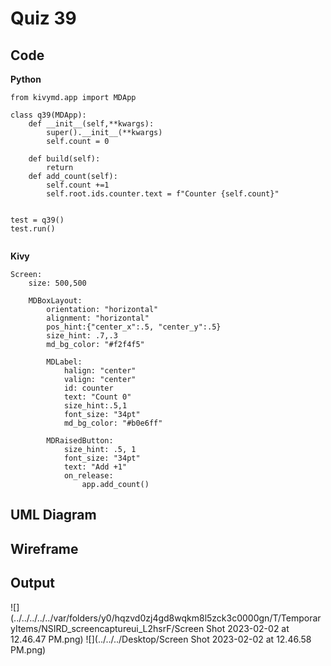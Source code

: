 # Quiz 39

## Code
**Python**
```pycon
from kivymd.app import MDApp

class q39(MDApp):
    def __init__(self,**kwargs):
        super().__init__(**kwargs)
        self.count = 0

    def build(self):
        return
    def add_count(self):
        self.count +=1
        self.root.ids.counter.text = f"Counter {self.count}"


test = q39()
test.run()


```

**Kivy**
```pycon
Screen:
    size: 500,500

    MDBoxLayout:
        orientation: "horizontal"
        alignment: "horizontal"
        pos_hint:{"center_x":.5, "center_y":.5}
        size_hint: .7,.3
        md_bg_color: "#f2f4f5"

        MDLabel:
            halign: "center"
            valign: "center"
            id: counter
            text: "Count 0"
            size_hint:.5,1
            font_size: "34pt"
            md_bg_color: "#b0e6ff"

        MDRaisedButton:
            size_hint: .5, 1
            font_size: "34pt"
            text: "Add +1"
            on_release:
                app.add_count()

```

## UML Diagram

## Wireframe

## Output
![](../../../../../var/folders/y0/hqzvd0zj4gd8wqkm8l5zck3c0000gn/T/TemporaryItems/NSIRD_screencaptureui_L2hsrF/Screen Shot 2023-02-02 at 12.46.47 PM.png)
![](../../../Desktop/Screen Shot 2023-02-02 at 12.46.58 PM.png)